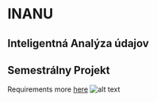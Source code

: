 # INANU

## Inteligentná Analýza údajov  

## Semestrálny Projekt  
Requirements more [here](https://github.com/PavolGrofcik/INANU/blob/master/Assignment/podmienky_absolvovania_a_projekt.pdf)
![alt text](https://i1.wp.com/smc.ai/wp-content/uploads/2018/02/bigdata_800.jpg)
